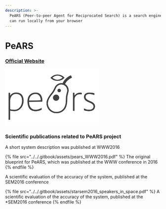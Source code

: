 ```yaml
---
description: >-
  PeARS (Peer-to-peer Agent for Reciprocated Search) is a search engine that you
  can run locally from your browser
---
```


# PeARS

### [Official Website](https://pearsproject.org/)

![](../../.gitbook/assets/pears.jpg)

###

### Scientific publications related to PeARS project

A short system description was published at WWW2016

{% file src="../../.gitbook/assets/pears_WWW2016.pdf" %}
The original blueprint for PeARS,  which was published at the WWW conference in 2016
{% endfile %}

A scientific evaluation of the accuracy of the system, published at the SEM2016 conference

{% file src="../../.gitbook/assets/starsem2016_speakers_in_space.pdf" %}
A scientific evaluation of the accuracy of the system, published at the \*SEM2016 conference
{% endfile %}

